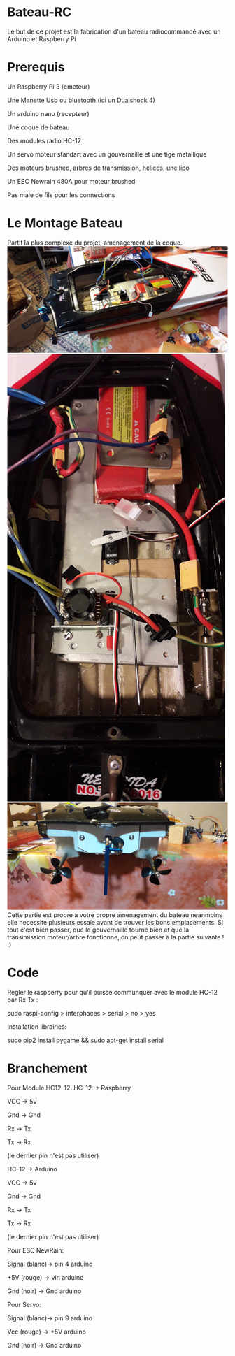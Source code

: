 # Bateau-RC
Le but de ce projet est la fabrication d'un bateau radiocommandé avec un Arduino et Raspberry Pi

# Prerequis
Un Raspberry Pi 3 (emeteur)

Une Manette Usb ou bluetooth (ici un Dualshock 4)

Un arduino nano (recepteur)

Une coque de bateau

Des modules radio HC-12

Un servo moteur standart avec un gouvernaille et une tige metallique

Des moteurs brushed, arbres de transmission, helices, une lipo

Un ESC Newrain 480A pour moteur brushed

Pas male de fils pour les connections


# Le Montage Bateau
Partit la plus complexe du projet, amenagement de la coque.
![bateau](https://github.com/Arnaud-Della/Bateau-RC/blob/master/Images/20190306_182206.jpg)
![bateau2](https://github.com/Arnaud-Della/Bateau-RC/blob/master/Images/20190306_182149.jpg)
![bateau3](https://github.com/Arnaud-Della/Bateau-RC/blob/master/Images/20190306_182157.jpg)
Cette partie est propre a votre propre amenagement du bateau neanmoins elle necessite plusieurs essaie avant de trouver les bons emplacements.
Si tout c'est bien passer, que le gouvernaille tourne bien et que la transimission moteur/arbre fonctionne, on peut passer à la partie suivante ! :)

# Code
Regler le raspberry pour qu'il puisse communquer avec le module HC-12 par Rx Tx :

sudo raspi-config > interphaces > serial > no > yes

Installation librairies:

sudo pip2 install pygame && sudo apt-get install serial


# Branchement
Pour Module HC12-12:
HC-12 -> Raspberry

VCC -> 5v

Gnd -> Gnd

Rx -> Tx

Tx -> Rx

(le dernier pin n'est pas utiliser)

HC-12 -> Arduino

VCC -> 5v

Gnd -> Gnd

Rx -> Tx

Tx -> Rx

(le dernier pin n'est pas utiliser)


Pour ESC NewRain:

Signal (blanc)-> pin 4 arduino

+5V (rouge) -> vin arduino

Gnd (noir) -> Gnd arduino


Pour Servo:

Signal (blanc)-> pin 9 arduino

Vcc (rouge) -> +5V arduino

Gnd (noir) -> Gnd arduino


